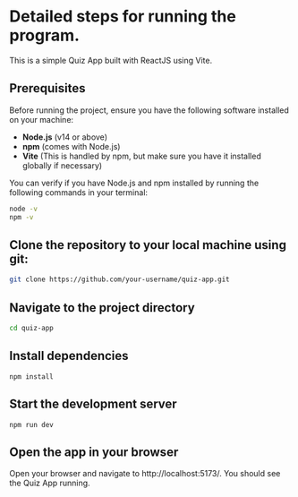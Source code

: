 
# Detailed steps for running the program.

This is a simple Quiz App built with ReactJS using Vite.  

## Prerequisites

Before running the project, ensure you have the following software installed on your machine:

- **Node.js** (v14 or above)
- **npm** (comes with Node.js)
- **Vite** (This is handled by npm, but make sure you have it installed globally if necessary)

You can verify if you have Node.js and npm installed by running the following commands in your terminal:

```bash
node -v
npm -v

```
## Clone the repository to your local machine using git:
 ```bash
 git clone https://github.com/your-username/quiz-app.git
  ```

## Navigate to the project directory
``` bash
cd quiz-app
```

## Install dependencies
```
npm install
```
## Start the development server

```
npm run dev
```

## Open the app in your browser
Open your browser and navigate to http://localhost:5173/. You should see the Quiz App running.


 